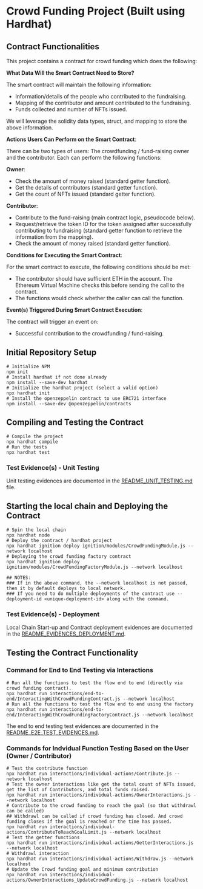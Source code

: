 # Crowd Funding Project (Built using Hardhat)

## Contract Functionalities

This project contains a contract for crowd funding which does the following:

**What Data Will the Smart Contract Need to Store?**

The smart contract will maintain the following information:

- Information/details of the people who contributed to the fundraising.
- Mapping of the contributor and amount contributed to the fundraising.
- Funds collected and number of NFTs issued.

We will leverage the solidity data types, struct, and mapping to store the above information.

**Actions Users Can Perform on the Smart Contract**:

There can be two types of users: The crowdfunding / fund-raising owner and the contributor.  Each can perform the following functions:

**Owner**:

- Check the amount of money raised (standard getter function).
- Get the details of contributors (standard getter function).
- Get the count of NFTs issued (standard getter function).

**Contributor**:

- Contribute to the fund-raising (main contract logic, pseudocode below).
- Request/retrieve the token ID for the token assigned after successfully contributing to fundraising (standard getter function to retrieve the information from the mapping).
- Check the amount of money raised (standard getter function).

**Conditions for Executing the Smart Contract**:

For the smart contract to execute, the following conditions should be met:

- The contributor should have sufficient ETH in the account. The Ethereum Virtual Machine checks this before sending the call to the contract.
- The functions would check whether the caller can call the function.

**Event(s) Triggered During Smart Contract Execution**:

The contract will trigger an event on:

- Successful contribution to the crowdfunding / fund-raising.

## Initial Repository Setup

```shell
# Initialize NPM
npm init
# Install hardhat if not done already
npm install --save-dev hardhat
# Initialize the hardhat project (select a valid option)
npx hardhat init
# Install the openzeppelin contract to use ERC721 interface
npm install --save-dev @openzeppelin/contracts
```

## Compiling and Testing the Contract

```shell
# Compile the project
npx hardhat compile
# Run the tests
npx hardhat test
```

### Test Evidence(s) - Unit Testing

Unit testing evidences are documented in the [README_UNIT_TESTING.md](testevidences/README_UNIT_TESTING.md) file.

## Starting the local chain and Deploying the Contract

```shell
# Spin the local chain
npx hardhat node
# Deploy the contract / hardhat project
npx hardhat ignition deploy ignition/modules/CrowdFundingModule.js --network localhost
# Deploying the crowd funding factory contract
npx hardhat ignition deploy ignition/modules/CrowdFundingFactoryModule.js --network localhost

## NOTES:
### If in the above command, the --network localhost is not passed, then it by default deploys to local network.
### If you need to do multiple deployments of the contract use --deployment-id <unique-deployment-id> along with the command.
```

### Test Evidence(s) - Deployment

Local Chain Start-up and Contract deployment evidences are documented in the [README_EVIDENCES_DEPLOYMENT.md](testevidences/README_EVIDENCES_DEPLOYMENT).

## Testing the Contract Functionality

### Command for End to End Testing via Interactions

```shell
# Run all the functions to test the flow end to end (directly via crowd funding contract).
npx hardhat run interactions/end-to-end/InteractingWithCrowdFundingContract.js --network localhost
# Run all the functions to test the flow end to end using the factory 
npx hardhat run interactions/end-to-end/InteractingWithCrowdFundingFactoryContract.js --network localhost
```

The end to end testing test evidences are documented in the [README_E2E_TEST_EVIDENCES.md](testevidences/README_E2E_TEST_EVIDENCES.md).

### Commands for Indvidual Function Testing Based on the User (Owner / Contributor)

```shell
# Test the contribute function
npx hardhat run interactions/individual-actions/Contribute.js --network localhost
# Test the owner interactions like get the total count of NFTs issued, get the list of Contributors, and total funds raised.
npx hardhat run interactions/individual-actions/OwnerInteractions.js --network localhost
# Contribute to the crowd funding to reach the goal (so that withdrawl can be called)
## Withdrawl can be called if crowd funding has closed. And crowd funding closes if the goal is reached or the time has passed.
npx hardhat run interactions/individual-actions/ContributeToReachGoalLimit.js --network localhost
# Test the getter functions
npx hardhat run interactions/individual-actions/GetterInteractions.js --network localhost
# Withdrawl interaction
npx hardhat run interactions/individual-actions/Withdraw.js --network localhost
# Update the Crowd funding goal and minimum contribution
npx hardhat run interactions/individual-actions/OwnerInteractions_UpdateCrowdFunding.js --network localhost
```
